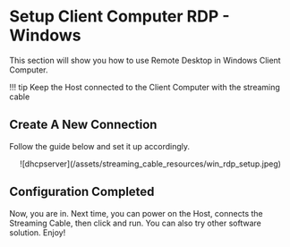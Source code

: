 # Setup Client Computer RDP - Windows

This section will show you how to use Remote Desktop in Windows Client Computer.

!!! tip
    Keep the Host connected to the Client Computer with the streaming cable

## Create A New Connection

Follow the guide below and set it up accordingly.

<center>![dhcpserver](/assets/streaming_cable_resources/win_rdp_setup.jpeg)</center>

## Configuration Completed

Now, you are in. Next time, you can power on the Host, connects the Streaming Cable, then click and run. You can also try other software solution. Enjoy!

